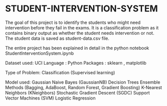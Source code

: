 # STUDENT-INTERVENTION-SYSTEM
The goal of this project is to identify the students who might need intervention before they fail in the exams.
It is a classification problem as it contains binary output as whether the student needs intervention or not. 
The student data is saved as student-data.csv file.


The entire project has been explained in detail in the python notebook StudentInterventionSystem.ipynb

Dataset used: UCI Language : Python Packages : sklearn , matplotlib

Type of Problem: Classification (Supervised learning)

Model used: 
    Gaussian Naive Bayes (GaussianNB)
    Decision Trees
    Ensemble Methods (Bagging, AdaBoost, Random Forest, Gradient Boosting)
    K-Nearest Neighbors (KNeighbors)
    Stochastic Gradient Descent (SGDC)
    Support Vector Machines (SVM)
    Logistic Regression

